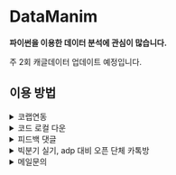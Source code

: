 DataManim
============================

**파이썬을 이용한 데이터 분석에 관심이 많습니다.** 
  
주 2회 캐글데이터 업데이트 예정입니다.
        
          
            


**이용 방법**
-------------  
<details>
<summary> 코랩연동 </summary>
     
----------   
    
![colab](./dataset/img/colab.png)   
     
----------   
    
       
**페이지 우측상단의 로켓모양 클릭후 코랩으로 이동, 기본적으로 데이터 셋은 github에서 바로 불러올수 있음**  
   

</details>

<details>
<summary> 코드 로컬 다운 </summary>  
     
----------   
    
![colab](./dataset/img/codeDown.png)    
    
----------   
       
         
**페이지 우측상단의 다운로드 버튼클릭후 '.ipynb' 파일선택 -> 마우스 오른쪽버튼 클릭 -> '다른이름으로 링크저장'**  
   

</details>

<details>
<summary> 피드백 댓글 </summary>  
 
     
----------   

![colab](./dataset/img/comment.png)  
     
----------   
    

**모든페이지 하단에서 깃헙로그인 후 댓글 작성가능합니다. 문의사항주시면 최대한 빠르게 답변드리겠습니다.**   

</details>

<details>
<summary> 빅분기 실기, adp 대비 오픈 단체 카톡방 </summary>

     
----------   
    
[오픈카톡링크(클릭)](https://open.kakao.com/o/gJl1ud2c)   
  
**스터디 모집 및 정보공유, 정답 코드 공유등을 하는 오픈 단톡방입니다**  
          
----------   
    
</details>

<details>
<summary> 메일문의 </summary>
  
       
----------   
    
datamanim@gmail.com   
     
----------   
    
</details>

